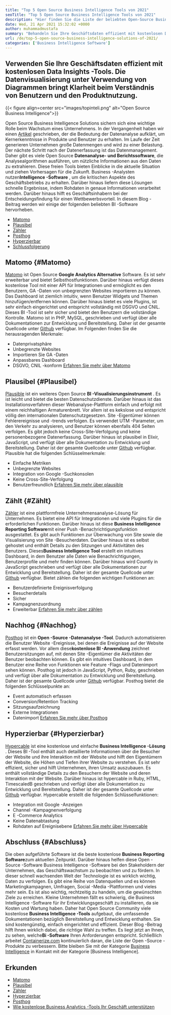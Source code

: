```yaml
---
title: "Top 5 Open Source Business Intelligence Tools von 2021" 
seoTitle: "Top 5 Open Source Business Intelligence Tools von 2021" 
description: "Hier finden Sie die Liste der beliebten Open-Source Business Intelligence-Tools mit umfangreichen Funktionen und Dokumentation. Dies sind Matomo, plausibel, zählend und mehr." 
date: Wed, 21 Apr 2021 15:32:02 +0000
author: muhammadmustafa
summary: "Behandeln Sie Ihre Geschäftsdaten effizient mit kostenlosen Data Insights -Tools. Die Datenvisualisierung unter Verwendung von Diagrammen bringt Klarheit beim Verständnis von Benutzern und den Produktnutzung." 
url: /de/top-5-open-source-business-intelligence-solutions-of-2021/
categories: ['Business Intelligence Software']
---
```


## Verwenden Sie Ihre Geschäftsdaten effizient mit kostenlosen Data Insights -Tools. Die Datenvisualisierung unter Verwendung von Diagrammen bringt Klarheit beim Verständnis von Benutzern und den Produktnutzung.

{{< figure align=center src="images/topinteli.png" alt="Open Source Business Intelligence">}}

Open Source Business Intelligence Solutions sichern sich eine wichtige Rolle beim Wachstum eines Unternehmens. In der Vergangenheit haben wir einen [Artikel][1] geschrieben, der die Bedeutung der Datenanalyse aufklärt, um Kernerkenntnisse in Produkte und Benutzer zu erhalten. Im Laufe der Zeit generieren Unternehmen große Datenmengen und wird zu einer Belastung. Der nächste Schritt nach der Datenerfassung ist das Datenmanagement. Daher gibt es viele Open Source **Datenanalyse- und Berichtssoftware**, die Analysealgorithmen ausführen, um nützliche Informationen aus den Daten zu extrahieren. Diese freien Tools bieten Einblicke in die aktuelle Situation und ziehen Vorhersagen für die Zukunft. Business -Analysten nutzen**Intelligence -Software** , um die kritischen Aspekte des Geschäftsbetriebs zu erhalten. Darüber hinaus liefern diese Lösungen schnelle Ergebnisse, indem Rohdaten in genaue Informationen verarbeitet werden. Darüber hinaus hilft es Geschäftsinhabern bei der Entscheidungsfindung für einen Wettbewerbsvorteil. In diesem Blog -Beitrag werden wir einige der folgenden beliebten BI -Software hervorheben.
  * [Matomo][2]
  * [Plausibel][3]
  * [Zähler][4]
  * [Posthog][5]
  * [Hyperzierbar][6]
  * [Schlussfolgerung][7]

## Matomo {#Matomo}

[Matomo][8] ist Open Source **Google Analytics Alternative** Software. Es ist sehr erweiterbar und bietet Selbsthostfunktionen. Darüber hinaus verfügt dieses kostenlose Tool mit einer API für Integrationen und ermöglicht es den Benutzern, GA -Daten von unbegrenzten Websites importieren zu können. Das Dashboard ist ziemlich intuitiv, wenn Benutzer Widgets und Themen hinzufügen/entfernen können. Darüber hinaus bietet es viele Plugins, ist sehr einfach eingerichtet und entspricht vollständig mit DSGVO und CNIL. Dieses BI -Tool ist sehr sicher und bietet den Benutzern die vollständige Kontrolle. Matomo ist in PHP, MySQL, geschrieben und verfügt über alle Dokumentationen zur Entwicklung und Bereitstellung. Daher ist der gesamte Quellcode unter [Github][9] verfügbar.
Im Folgenden finden Sie die herausragenden Merkmale:
  * Datenprivatsphäre
  * Unbegrenzte Websites
  * Importieren Sie GA -Daten
  * Anpassbares Dashboard
  * DSGVO, CNIL -konform
[Erfahren Sie mehr über Matomo][10]

## Plausibel {#Plausibel}

[Plausible][11] ist ein weiteres Open Source **BI -Visualisierungsinstrument** . Es ist leicht und bietet die besten Datenschutzdienste. Darüber hinaus ist das Installationsverfahren dieser Webanalyse-Plattform einfach und erfolgt mit einem reichhaltigen Armaturenbrett. Vor allem ist es kekslose und entspricht völlig den internationalen Datenschutzgesetzen. Site -Eigentümer können Fehlerereignisse und -trends verfolgen. Es verwendet UTM -Parameter, um den Verkehr zu analysieren, und Benutzer können ebenfalls 404 Seiten verfolgen. Es gibt jedoch keine Cross-Site-Verfolgung und keine personenbezogene Datenerfassung. Darüber hinaus ist plausibel in Elixir, JavaScript, und verfügt über alle Dokumentation zu Entwicklung und Bereitstellung. Daher ist der gesamte Quellcode unter [Github][12] verfügbar.
Plausible hat die folgenden Schlüsselmerkmale:
  * Einfache Metriken
  * Unbegrenzte Websites
  * Integration von Google -Suchkonsolen
  * Keine Cross-Site-Verfolgung
  * Benutzerfreundlich
[Erfahren Sie mehr über plausible][13]

## Zählt {#Zählt}

[Zähler][14] ist eine plattformfreie Unternehmensanalyse-Lösung für Unternehmen. Es bietet eine API für Integrationen und viele Plugins für die erforderlichen Funktionen. Darüber hinaus ist diese **Business Intelligence Reporting Software**mit einer Push -Benachrichtigungsfunktion ausgestattet. Es gibt auch Funktionen zur Überwachung von Site sowie die Visualisierung von Site -Besucherdaten. Darüber hinaus ist es selbst gehostet und enthält Details zu den Sitzungen und Aktivitäten des Benutzers. Dieses**Business Intelligence Tool** erstellt ein intuitives Dashboard, in dem Benutzer alle Daten wie Benachrichtigungen, Benutzerprofile und mehr finden können. Darüber hinaus wird Countly in JavaScript geschrieben und verfügt über alle Dokumentationen zur Entwicklung und Bereitstellung. Daher ist der gesamte Quellcode unter [Github][15] verfügbar.
Bietet zählen die folgenden wichtigen Funktionen an:
  * Benutzerdefinierte Ereignisverfolgung
  * Besucherdetails
  * Sicher
  * Kampagnenzuordnung
  * Erweiterbar
[Erfahren Sie mehr über zählen][16]

## Nachhog {#Nachhog}

[Posthog][17] ist ein **Open -Source -Datenanalyse -Tool**. Dadurch automatisieren die Benutzer Website -Ereignisse, bei denen die Ereignisse auf der Website erfasst werden. Vor allem diese**kostenlose BI -Anwendung** zeichnet Benutzersitzungen auf, mit denen Site -Eigentümer die Aktivitäten der Benutzer beobachten können. Es gibt ein intuitives Dashboard, in dem Benutzer eine Reihe von Funktionen wie Feature -Flags und Datenimport sehen können. Posthog ist jedoch in JavaScript, Python, Ruby, geschrieben und verfügt über alle Dokumentation zu Entwicklung und Bereitstellung. Daher ist der gesamte Quellcode unter [Github][18] verfügbar.
Posthog bietet die folgenden Schlüsselpunkte an:
  * Event automatisch erfassen
  * Conversion/Retention Tracking
  * Sitzungsaufzeichnung
  * Externe Integrationen
  * Datenimport
[Erfahren Sie mehr über Posthog][19]

## Hyperzierbar {#Hyperzierbar}

[Hypercable][20] ist eine kostenlose und einfache **Business Intelligence -Lösung** . Dieses BI -Tool enthält auch detaillierte Informationen über die Besucher der Website und ihre Interaktion mit der Website und hilft den Eigentümern der Website, die Höhen und Tiefen ihrer Website zu verstehen. Es ist sehr effizient, sicher und hilft Unternehmen, ihren Umsatz auszubauen. Es enthält vollständige Details zu den Besuchern der Website und deren Interaktion mit der Website. Darüber hinaus ist hypercable in Ruby, HTML, TimescaledB geschrieben und verfügt über alle Dokumentation zu Entwicklung und Bereitstellung. Daher ist der gesamte Quellcode unter [Github][21] verfügbar.
Hypercable erstellt die folgenden Schlüsselfunktionen:
  * Integration mit Google -Anzeigen
  * Channel -Kampagnenverfolgung
  * E -Commerce Analytics
  * Keine Datenabtastung
  * Rohdaten auf Ereignisebene
[Erfahren Sie mehr über Hypercable][20]

## Abschluss {#Abschluss}

Die oben aufgeführte Software ist die beste kostenlose **Business Reporting Software**zum aktuellen Zeitpunkt. Darüber hinaus helfen diese Open -Source -Software Business Intelligence -Software bei den Stakeholdern der Unternehmen, das Geschäftswachstum zu beobachten und zu fördern. In dieser schnell wachsenden Welt der Technologie ist es wirklich wichtig, Daten zu verfolgen. Es gibt eine Reihe von Datenquellen und es können Marketingkampagnen, Umfragen, Social -Media -Plattformen und vieles mehr sein. Es ist also wichtig, rechtzeitig zu handeln, um die gewünschten Ziele zu erreichen. Kleine Unternehmen fällt es schwierig, die Business Intelligence -Software für ihr Entwicklungsgeschäft zu installieren, da sie Kosten und Wartung haben. Daher hat Open Source Community viele kostenlose **Business Intelligence -Tools** aufgebaut, die umfassende Dokumentationen bezüglich Bereitstellung und Entwicklung enthalten. Sie sind kostengünstig, einfach eingerichtet und effizient. Dieser Blog -Beitrag hilft Ihnen wirklich dabei, die richtige Wahl zu treffen. Es liegt jetzt an Ihnen, zu sehen, welche**Bi -Software** Ihren Anforderungen entspricht.
Schließlich arbeitet [Containerize.com][22] kontinuierlich daran, die Liste der Open -Source -Produkte zu verbessern. Bitte bleiben Sie mit der Kategorie [Business Intelligence][23] in Kontakt mit der Kategorie [Business Intelligence].

## Erkunden
  * [Matomo][8]
  * [Plausibel][11]
  * [Zähler][14]
  * [Hyperzierbar][20]
  * [Posthog][17]
  * [Wie kostenlose Business Analytics -Tools Ihr Geschäft unterstützen][24]



[1]: https://blog.containerize.com/category/business-intelligence-software/
[2]: #Matomo
[3]: #Plausible
[4]: #Countly
[5]: #Posthog
[6]: #HyperCable
[7]: #Conclusion
[8]: https://products.containerize.com/business-intelligence/matomo
[9]: https://github.com/matomo-org/matomo
[10]: https://matomo.org/
[11]: https://products.containerize.com/business-intelligence/plausible
[12]: https://github.com/plausible/analytics
[13]: https://plausible.io/
[14]: https://products.containerize.com/business-intelligence/countly
[15]: https://github.com/countly/countly-server
[16]: https://count.ly/
[17]: https://products.containerize.com/business-intelligence/posthog
[18]: https://github.com/PostHog/posthog
[19]: https://posthog.com/
[20]: https://products.containerize.com/business-intelligence/hypercable
[21]: https://github.com/HyperCable/hypercable
[22]: https://www.containerize.com/
[23]: https://products.containerize.com/business-intelligence/
[24]: https://blog.containerize.com/2021/03/12/how-free-business-analytics-tools-assist-your-business/
